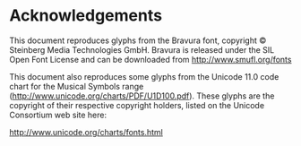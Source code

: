 # Acknowledgements

This document reproduces glyphs from the Bravura font,
copyright © Steinberg Media Technologies GmbH. Bravura is released under
the SIL Open Font License and can be downloaded from
<http://www.smufl.org/fonts>

This document also reproduces some glyphs from the Unicode 11.0 code
chart for the Musical Symbols range
(<http://www.unicode.org/charts/PDF/U1D100.pdf>). These glyphs are the
copyright of their respective copyright holders, listed on the Unicode
Consortium web site here:

<http://www.unicode.org/charts/fonts.html>
